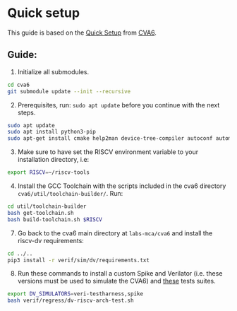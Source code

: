 
# Quick setup

This guide is based on the [Quick Setup](https://github.com/openhwgroup/cva6?tab=readme-ov-file#quick-setup) from [CVA6](https://github.com/openhwgroup/cva6).

## Guide:

1. Initialize all submodules.
```sh
cd cva6
git submodule update --init --recursive
```
2. Prerequisites, run: `sudo apt update` before you continue with the next steps.
```sh
sudo apt update
sudo apt install python3-pip
sudo apt-get install cmake help2man device-tree-compiler autoconf automake autotools-dev curl git libmpc-dev libmpfr-dev libgmp-dev gawk build-essential bison flex texinfo gperf libtool bc zlib1g-dev
```

3. Make sure to have set the RISCV environment variable to your installation directory, i.e:
```sh
export RISCV=~/riscv-tools
```

4. Install the GCC Toolchain with the scripts included in the cva6 directory `cva6/util/toolchain-builder/`.
Run:
```sh
cd util/toolchain-builder
bash get-toolchain.sh
bash build-toolchain.sh $RISCV
```
7. Go back to the cva6 main directory at `labs-mca/cva6` and install the riscv-dv requirements:
```sh
cd ../..
pip3 install -r verif/sim/dv/requirements.txt
```

8. Run these commands to install a custom Spike and Verilator (i.e. these versions must be used to simulate the CVA6) and [these](https://github.com/openhwgroup/cva6/tree/master#running-regression-tests-simulations) tests suites.
```sh
export DV_SIMULATORS=veri-testharness,spike
bash verif/regress/dv-riscv-arch-test.sh
```